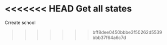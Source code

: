 <<<<<<< HEAD
Get all states
=======
Crreate school
>>>>>>> bff8dee0450bbbe3f50262d5539bbb37f64a6c7d

